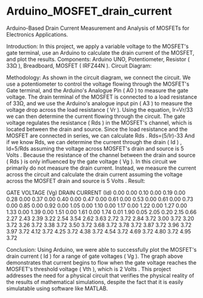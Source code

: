 # Arduino_MOSFET_drain_current

Arduino-Based Drain Current Measurement and Analysis of MOSFETs for Electronics Applications.

Introduction:
In this project, we apply a variable voltage to the MOSFET's gate terminal, use an Arduino to calculate the drain current of the MOSFET, and plot the results.
Components:
Arduino UNO, Potentiometer, Resistor ( 33Ω ), Breadboard, MOSFET ( IRFZ44N ).
Circuit Diagram:
 
Methodology:
As shown in the circuit diagram, we connect the circuit. We use a potentiometer to control the voltage flowing through the MOSFET's Gate terminal, and the Arduino's Analogue Pin ( A0 ) to measure the gate voltage. The drain terminal of the MOSFET is connected to a load resistance of 33Ω, and we use the Arduino's analogue input pin ( A3 ) to measure the voltage drop across the load resistance ( Vr ). Using the equation,
Ir=Vr/33
we can then determine the current flowing through the circuit. The gate voltage regulates the resistance ( Rds ) in the MOSFET's channel, which is located between the drain and source. Since the load resistance and the MOSFET are connected in series, we can calculate Rds .
Rds=(5/Ir)-33
And if we know Rds, we can determine the current through the drain ( Id ) ,
Id=5/Rds
assuming the voltage across MOSFET's drain and source is 5 Volts . Because the resistance of the channel between the drain and source ( Rds ) is only influenced by the gate voltage ( Vg ).
In this circuit we primarily do not measure the drain current. Instead, we measure the current across the circuit and calculate the drain current assuming the voltage across the MOSFET drain and source is 5 Volts .
Result:

GATE VOLTAGE (Vg)	DRAIN CURRENT (Id)
0.00	0.00
0.10	0.00
0.19	0.00
0.28	0.00
0.37	0.00
0.40	0.00
0.47	0.00
0.61	0.00
0.53	0.00
0.61	0.00
0.73	0.00
0.85	0.00
0.92	0.00
1.05	0.00
1.10	0.00
1.17	0.00
1.22	0.00
1.27	0.00
1.33	0.00
1.39	0.00
1.51	0.00
1.61	0.00
1.74	0.01
1.90	0.05
2.05	0.20
2.15	0.66
2.27	2.43
2.39	3.22
2.54	3.54
2.62	3.63
2.72	3.72
2.84	3.72
3.00	3.72
3.20	3.72
3.26	3.72
3.38	3.72
3.50	3.72
3.68	3.72
3.78	3.72
3.87	3.72
3.96	3.72
3.97	3.72
4.12	3.72
4.25	3.72
4.38	3.72
4.54	3.72
4.69	3.72
4.80	3.72
4.95	3.72


 
Conclusion:
Using Arduino, we were able to successfully plot the MOSFET's drain current ( Id ) for a range of gate voltages ( Vg ). The graph above demonstrates that current begins to flow when the gate voltage reaches the MOSFET's threshold voltage ( Vth ), which is 2 Volts . This project addresses the need for a physical circuit that verifies the physical reality of the results of mathematical simulations, despite the fact that it is easily simulatable using software like MATLAB.
